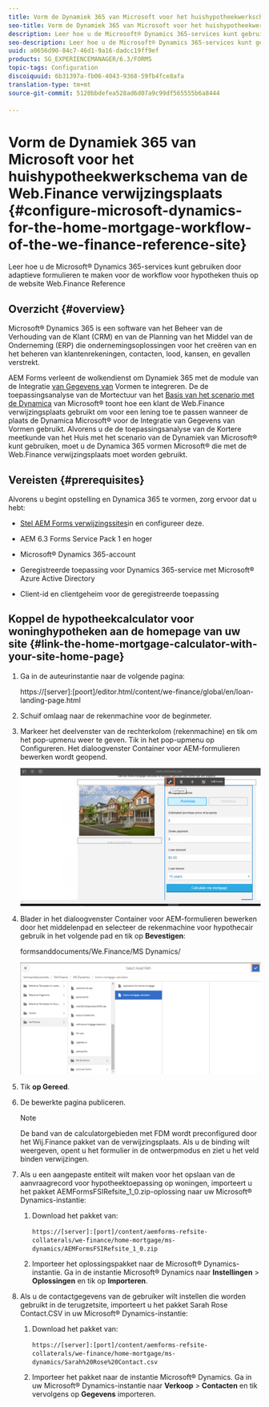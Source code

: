 ```yaml
---
title: Vorm de Dynamiek 365 van Microsoft voor het huishypotheekwerkschema van de Web.Finance verwijzingsplaats
seo-title: Vorm de Dynamiek 365 van Microsoft voor het huishypotheekwerkschema van de Web.Finance verwijzingsplaats
description: Leer hoe u de Microsoft® Dynamics 365-services kunt gebruiken door adaptieve formulieren te maken voor de workflow voor hypotheken thuis op de website Web.Finance Reference
seo-description: Leer hoe u de Microsoft® Dynamics 365-services kunt gebruiken door adaptieve formulieren te maken voor de workflow voor hypotheken thuis op de website Web.Finance Reference
uuid: a0656d90-84c7-46d1-9a16-dadcc19ff9ef
products: SG_EXPERIENCEMANAGER/6.3/FORMS
topic-tags: Configuration
discoiquuid: 6b31397a-fb06-4043-9368-59fb4fce8afa
translation-type: tm+mt
source-git-commit: 5120bbdefea528ad6d07a9c99df565555b6a8444

---
```



# Vorm de Dynamiek 365 van Microsoft voor het huishypotheekwerkschema van de Web.Finance verwijzingsplaats {#configure-microsoft-dynamics-for-the-home-mortgage-workflow-of-the-we-finance-reference-site}

Leer hoe u de Microsoft® Dynamics 365-services kunt gebruiken door adaptieve formulieren te maken voor de workflow voor hypotheken thuis op de website Web.Finance Reference

## Overzicht {#overview}

Microsoft® Dynamics 365 is een software van het Beheer van de Verhouding van de Klant (CRM) en van de Planning van het Middel van de Onderneming (ERP) die ondernemingsoplossingen voor het creëren van en het beheren van klantenrekeningen, contacten, lood, kansen, en gevallen verstrekt.

AEM Forms verleent de wolkendienst om Dynamiek 365 met de module van de Integratie [van Gegevens van](/help/forms/using/data-integration.md) Vormen te integreren. De de toepassingsanalyse van de Mortectuur van het [Basis van het scenario met de Dynamica](/help/forms/using/finance-reference-site-walkthrough.md#home-mortgage-application-walkthrough-with-microsoft-dynamics) van Microsoft® toont hoe een klant de Web.Finance verwijzingsplaats gebruikt om voor een lening toe te passen wanneer de plaats de Dynamica Microsoft® voor de Integratie van Gegevens van Vormen gebruikt. Alvorens u de de toepassingsanalyse van de Kortere meetkunde van het Huis met het scenario van de Dynamiek van Microsoft® kunt gebruiken, moet u de Dynamica 365 vormen Microsoft® die met de Web.Finance verwijzingsplaats moet worden gebruikt.

## Vereisten {#prerequisites}

Alvorens u begint opstelling en Dynamica 365 te vormen, zorg ervoor dat u hebt:

* [Stel AEM Forms verwijzingssites](/help/forms/using/setup-reference-sites.md)in en configureer deze.

* AEM 6.3 Forms Service Pack 1 en hoger
* Microsoft® Dynamics 365-account
* Geregistreerde toepassing voor Dynamics 365-service met Microsoft® Azure Active Directory
* Client-id en clientgeheim voor de geregistreerde toepassing

## Koppel de hypotheekcalculator voor woninghypotheken aan de homepage van uw site {#link-the-home-mortgage-calculator-with-your-site-home-page}

1. Ga in de auteurinstantie naar de volgende pagina:

   https://[server]:[poort]/editor.html/content/we-finance/global/en/loan-landing-page.html

1. Schuif omlaag naar de rekenmachine voor de beginmeter.
1. Markeer het deelvenster van de rechterkolom (rekenmachine) en tik om het pop-upmenu weer te geven. Tik in het pop-upmenu op Configureren. Het dialoogvenster Container voor AEM-formulieren bewerken wordt geopend.

   ![calculatorConfigurpanel](assets/calculatorconfigurepanel.png)

1. Blader in het dialoogvenster Container voor AEM-formulieren bewerken door het middelenpad en selecteer de rekenmachine voor hypothecair gebruik in het volgende pad en tik op **Bevestigen**:

   formsanddocuments/We.Finance/MS Dynamics/

   ![selectassetpath](assets/selectassetpath.png)

1. Tik **op Gereed**.
1. De bewerkte pagina publiceren.

   >[!NOTE]
   >
   >De band van de calculatorgebieden met FDM wordt preconfigured door het Wij.Finance pakket van de verwijzingsplaats. Als u de binding wilt weergeven, opent u het formulier in de ontwerpmodus en ziet u het veld binden verwijzingen.

1. Als u een aangepaste entiteit wilt maken voor het opslaan van de aanvraagrecord voor hypotheektoepassing op woningen, importeert u het pakket AEMFormsFSIRefsite_1_0.zip-oplossing naar uw Microsoft® Dynamics-instantie:

   1. Download het pakket van:

      `https://[server]:[port]/content/aemforms-refsite-collaterals/we-finance/home-mortgage/ms-dynamics/AEMFormsFSIRefsite_1_0.zip`

   1. Importeer het oplossingspakket naar de Microsoft® Dynamics-instantie. Ga in de instantie Microsoft® Dynamics naar **Instellingen** > **Oplossingen** en tik op **Importeren**.

1. Als u de contactgegevens van de gebruiker wilt instellen die worden gebruikt in de terugzetsite, importeert u het pakket Sarah Rose Contact.CSV in uw Microsoft® Dynamics-instantie:

   1. Download het pakket van:

      `https://[server]:[port]/content/aemforms-refsite-collaterals/we-finance/home-mortgage/ms-dynamics/Sarah%20Rose%20Contact.csv`

   1. Importeer het pakket naar de instantie Microsoft® Dynamics. Ga in uw Microsoft® Dynamics-instantie naar **Verkoop** > **Contacten** en tik vervolgens op **Gegevens** importeren.

